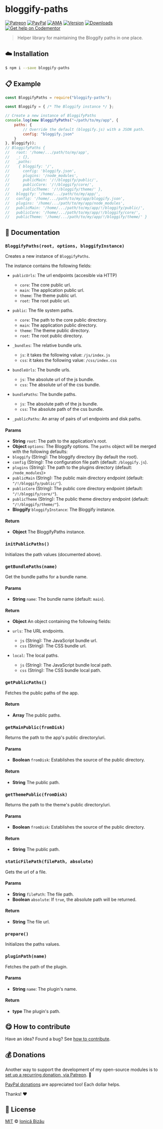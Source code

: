 
# bloggify-paths

 [![Patreon](https://img.shields.io/badge/Support%20me%20on-Patreon-%23e6461a.svg)][patreon] [![PayPal](https://img.shields.io/badge/%24-paypal-f39c12.svg)][paypal-donations] [![AMA](https://img.shields.io/badge/ask%20me-anything-1abc9c.svg)](https://github.com/IonicaBizau/ama) [![Version](https://img.shields.io/npm/v/bloggify-paths.svg)](https://www.npmjs.com/package/bloggify-paths) [![Downloads](https://img.shields.io/npm/dt/bloggify-paths.svg)](https://www.npmjs.com/package/bloggify-paths) [![Get help on Codementor](https://cdn.codementor.io/badges/get_help_github.svg)](https://www.codementor.io/johnnyb?utm_source=github&utm_medium=button&utm_term=johnnyb&utm_campaign=github)

> Helper library for maintaining the Bloggify paths in one place.

## :cloud: Installation

```sh
$ npm i --save bloggify-paths
```


## :clipboard: Example



```js
const BloggifyPaths = require("bloggify-paths");

const Bloggify = { /* The Bloggify instance */ };

// Create a new instance of BloggifyPaths
console.log(new BloggifyPaths("~/path/to/my/app", {
    paths: {
        // Override the default (bloggify.js) with a JSON path.
        config: "bloggify.json"
    }
}, Bloggify));
// BloggifyPaths {
//   root: '/home/.../path/to/my/app',
//   _: {},
//   _paths:
//    { bloggify: '/',
//      config: 'bloggify.json',
//      plugins: '/node_modules',
//      publicMain: '/!/bloggify/public/',
//      publicCore: '/!/bloggify/core/',
//      publicTheme: '/!/bloggify/theme/' },
//   bloggify: '/home/.../path/to/my/app/',
//   config: '/home/.../path/to/my/app/bloggify.json',
//   plugins: '/home/.../path/to/my/app/node_modules',
//   publicMain: '/home/.../path/to/my/app/!/bloggify/public/',
//   publicCore: '/home/.../path/to/my/app/!/bloggify/core/',
//   publicTheme: '/home/.../path/to/my/app/!/bloggify/theme/' }
```

## :memo: Documentation


### `BloggifyPaths(root, options, bloggifyInstance)`
Creates a new instance of `BloggifyPaths`.

The instance contains the following fields:

 - `publicUrls`: The url endpoints (accesible via HTTP)
   - `core`: The core public url.
   - `main`: The application public url.
   - `theme`: The theme public url.
   - `root`: The root public url.

 - `public`: The file system paths.
   - `core`: The path to the core public directory.
   - `main`: The application public directory.
   - `theme`: The theme public directory.
   - `root`: The root public directory.

 - `_bundles`: The relative bundle urls.
   - `js`: it takes the following value: `/js/index.js`
   - `css`: it takes the following value: `/css/index.css`

 - `bundleUrls`: The bundle urls.
   - `js`: The absolute url of the js bundle.
   - `css`: The absolute url of the css bundle.

 - `bundlePaths`: The bundle paths.
   - `js`: The absolute path of the js bundle.
   - `css`: The absolute path of the css bundle.

 - `_publicPaths`: An array of pairs of url endpoints and disk paths.

#### Params
- **String** `root`: The path to the application's root.
- **Object** `options`: The Bloggify options. The `paths` object will be merged with the following defaults:
 - `bloggify` (String): The bloggify directory (by default the root).
 - `config` (String): The configuration file path (default: `/bloggify.js`).
 - `plugins` (String): The path to the plugins directory (default: `/node_modules`)>
 - `publicMain` (String): The public main directory endpoint (default: `"/!/bloggify/public/"`).
 - `publicCore` (String): The public core directory endpoint (default: `"/!/bloggify/core/"`).
 - `publicTheme` (String): The public theme directory endpoint (default: `"/!/bloggify/theme/"`).
- **Bloggify** `bloggifyInstance`: The Bloggify instance.

#### Return
- **Object** The BloggifyPaths instance.

### `initPublicPaths()`
Initializes the path values (documented above).

### `getBundlePaths(name)`
Get the bundle paths for a bundle name.

#### Params
- **String** `name`: The bundle name (default: `main`).

#### Return
- **Object** An object containing the following fields:
 - `urls`: The URL endpoints.
   - `js` (String): The JavaScript bundle url.
   - `css` (String): The CSS bundle url.

 - `local`: The local paths.
   - `js` (String): The JavaScript bundle local path.
   - `css` (String): The CSS bundle local path.

### `getPublicPaths()`
Fetches the public paths of the app.

#### Return
- **Array** The public paths.

### `getMainPublic(fromDisk)`
Returns the path to the app's public directory/uri.

#### Params
- **Boolean** `fromDisk`: Establishes the source of the public directory.

#### Return
- **String** The public path.

### `getThemePublic(fromDisk)`
Returns the path to the theme's public directory/uri.

#### Params
- **Boolean** `fromDisk`: Establishes the source of the public directory.

#### Return
- **String** The public path.

### `staticFilePath(filePath, absolute)`
Gets the url of a file.

#### Params
- **String** `filePath`: The file path.
- **Boolean** `absolute`: If `true`, the absolute path will be returned.

#### Return
- **String** The file url.

### `prepare()`
Initializes the paths values.

### `pluginPath(name)`
Fetches the path of the plugin.

#### Params
- **String** `name`: The plugin's name.

#### Return
- **type** The plugin's path.



## :yum: How to contribute
Have an idea? Found a bug? See [how to contribute][contributing].


## :moneybag: Donations

Another way to support the development of my open-source modules is
to [set up a recurring donation, via Patreon][patreon]. :rocket:

[PayPal donations][paypal-donations] are appreciated too! Each dollar helps.

Thanks! :heart:


## :scroll: License

[MIT][license] © [Ionică Bizău][website]

[patreon]: https://www.patreon.com/ionicabizau
[paypal-donations]: https://www.paypal.com/cgi-bin/webscr?cmd=_s-xclick&hosted_button_id=RVXDDLKKLQRJW
[donate-now]: http://i.imgur.com/6cMbHOC.png

[license]: http://showalicense.com/?fullname=Ionic%C4%83%20Biz%C4%83u%20%3Cbizauionica%40gmail.com%3E%20(http%3A%2F%2Fionicabizau.net)&year=2016#license-mit
[website]: http://ionicabizau.net
[contributing]: /CONTRIBUTING.md
[docs]: /DOCUMENTATION.md
